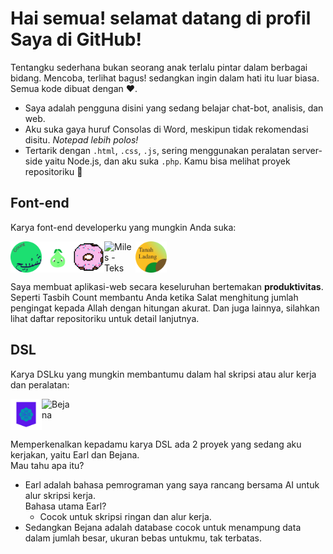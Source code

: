 # Hai semua! selamat datang di profil Saya di GitHub! 

  Tentangku sederhana bukan seorang anak terlalu pintar dalam berbagai bidang. Mencoba, terlihat bagus! sedangkan ingin dalam hati itu luar biasa. Semua kode dibuat dengan ❤.
  
  - Saya adalah pengguna disini yang sedang belajar chat-bot, analisis, dan web.
  - Aku suka gaya huruf Consolas di Word, meskipun tidak rekomendasi disitu. *Notepad lebih polos!*
  - Tertarik dengan `.html`, `.css`, `.js`, sering menggunakan peralatan server-side yaitu Node.js, dan aku suka `.php`. Kamu bisa melihat proyek repositoriku 🌱

## Font-end
Karya font-end developerku yang mungkin Anda suka:
<div style="display: flex;">
  <img src="https://raw.githubusercontent.com/aflacake/tasbihcount/second/img/logo-tasbih-count.png" width="50px" height="50px" alt="Tasbih Count" />
  <img src="https://raw.githubusercontent.com/aflacake/piodrink/main/img/pio.png" width="50px" height="50px" alt="Piodink" />
  <img src="https://raw.githubusercontent.com/aflacake/flaroti-dialogflow/second/img/donat.png" width="50px" height="50px" alt="Fla Roti - Chatbot ML" />
  <img src="https://i.imghippo.com/files/nxf1407LTo.jpg" width="50px" height="50px" alt="Miles - Teks Media Social" />
  <img src="https://raw.githubusercontent.com/aflacake/tanahladang/main/img/logotanahladang.png" width="50px" height="50px" alt="Tanah Ladang" />
</div>

Saya membuat aplikasi-web secara keseluruhan bertemakan **produktivitas**. Seperti Tasbih Count membantu Anda ketika Salat menghitung jumlah pengingat kepada Allah dengan hitungan akurat. Dan juga lainnya, silahkan lihat daftar repositoriku untuk detail lanjutnya.

## DSL
Karya DSLku yang mungkin membantumu dalam hal skripsi atau alur kerja dan peralatan:
<div style="display: flex;">
  <img src="https://raw.githubusercontent.com/aflacake/earl-lang/main/img/Earl (1).png" width="50px" height="50px" alt="Earl" />
  <img src="https://raw.githubusercontent.com/aflacake/bejana/main/img/Logo%20Bejana%20ikon%20baru.png" width="50px" height="50px" alt="Bejana" />
</div>

Memperkenalkan kepadamu karya DSL ada 2 proyek yang sedang aku kerjakan, yaitu Earl dan Bejana.\
Mau tahu apa itu?
- Earl adalah bahasa pemrograman yang saya rancang bersama AI untuk alur skripsi kerja.\
  Bahasa utama Earl?
   - Cocok untuk skripsi ringan dan alur kerja.
- Sedangkan Bejana adalah database cocok untuk menampung data dalam jumlah besar, ukuran bebas untukmu, tak terbatas.

